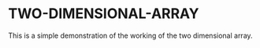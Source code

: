 # TWO-DIMENSIONAL-ARRAY
This is a simple demonstration of the working of the two dimensional array. 
